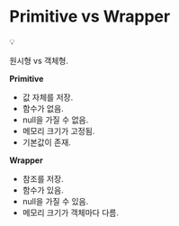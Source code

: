 # Primitive vs Wrapper

<aside>
💡

원시형 vs 객체형.

</aside>

**Primitive**

- 값 자체를 저장.
- 함수가 없음.
- null을 가질 수 없음.
- 메모리 크기가 고정됨.
- 기본값이 존재.

**Wrapper**

- 참조를 저장.
- 함수가 있음.
- null을 가질 수 있음.
- 메모리 크기가 객체마다 다름.
